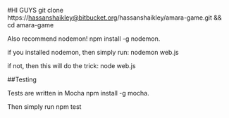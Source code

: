 #HI GUYS
    git clone https://hassanshaikley@bitbucket.org/hassanshaikley/amara-game.git && cd amara-game

Also recommend nodemon!
    npm install -g nodemon.

if you installed nodemon, then simply run:
    nodemon web.js

if not, then this will do the trick:
    node web.js

##Testing

Tests are written in Mocha
    npm install -g mocha.

Then simply run
    npm test
